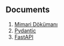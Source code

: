 ## Documents

1. [Mimari Dökümanı](https://levelup.gitconnected.com/structuring-fastapi-project-using-3-tier-design-pattern-4d2e88a55757)
2. [Pydantic](https://realpython.com/python-pydantic/)
3. [FastAPI]([https://realpython.com/lessons/introduction-to-fastapi/](https://realpython.com/fastapi-python-web-apis/))
